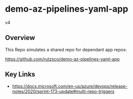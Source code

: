 # demo-az-pipelines-yaml-app
 
v4

## Overview

This Repo simulates a shared repo for dependant app repos:

https://github.com/rutzsco/demo-az-pipelines-yaml-app

## Key Links
- https://docs.microsoft.com/en-us/azure/devops/release-notes/2020/sprint-173-update#multi-repo-triggers
